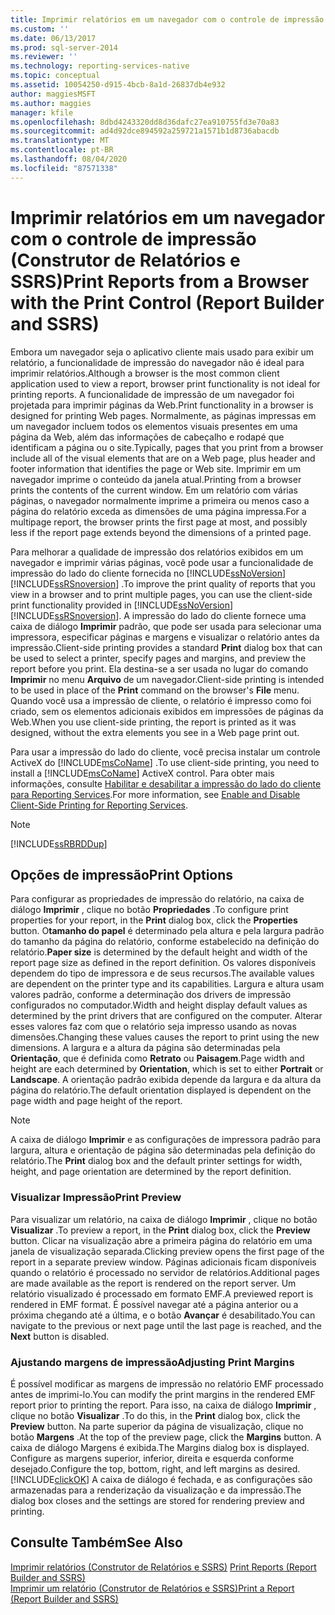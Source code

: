 ```yaml
---
title: Imprimir relatórios em um navegador com o controle de impressão (Construtor de Relatórios e SSRS) | Microsoft Docs
ms.custom: ''
ms.date: 06/13/2017
ms.prod: sql-server-2014
ms.reviewer: ''
ms.technology: reporting-services-native
ms.topic: conceptual
ms.assetid: 10054250-d915-4bcb-8a1d-26837db4e932
author: maggiesMSFT
ms.author: maggies
manager: kfile
ms.openlocfilehash: 8dbd4243320dd8d36dafc27ea910755fd3e70a83
ms.sourcegitcommit: ad4d92dce894592a259721a1571b1d8736abacdb
ms.translationtype: MT
ms.contentlocale: pt-BR
ms.lasthandoff: 08/04/2020
ms.locfileid: "87571338"
---
```

# <a name="print-reports-from-a-browser-with-the-print-control-report-builder-and-ssrs"></a><span data-ttu-id="7bef3-102">Imprimir relatórios em um navegador com o controle de impressão (Construtor de Relatórios e SSRS)</span><span class="sxs-lookup"><span data-stu-id="7bef3-102">Print Reports from a Browser with the Print Control (Report Builder and SSRS)</span></span>
  <span data-ttu-id="7bef3-103">Embora um navegador seja o aplicativo cliente mais usado para exibir um relatório, a funcionalidade de impressão do navegador não é ideal para imprimir relatórios.</span><span class="sxs-lookup"><span data-stu-id="7bef3-103">Although a browser is the most common client application used to view a report, browser print functionality is not ideal for printing reports.</span></span> <span data-ttu-id="7bef3-104">A funcionalidade de impressão de um navegador foi projetada para imprimir páginas da Web.</span><span class="sxs-lookup"><span data-stu-id="7bef3-104">Print functionality in a browser is designed for printing Web pages.</span></span> <span data-ttu-id="7bef3-105">Normalmente, as páginas impressas em um navegador incluem todos os elementos visuais presentes em uma página da Web, além das informações de cabeçalho e rodapé que identificam a página ou o site.</span><span class="sxs-lookup"><span data-stu-id="7bef3-105">Typically, pages that you print from a browser include all of the visual elements that are on a Web page, plus header and footer information that identifies the page or Web site.</span></span> <span data-ttu-id="7bef3-106">Imprimir em um navegador imprime o conteúdo da janela atual.</span><span class="sxs-lookup"><span data-stu-id="7bef3-106">Printing from a browser prints the contents of the current window.</span></span> <span data-ttu-id="7bef3-107">Em um relatório com várias páginas, o navegador normalmente imprime a primeira ou menos caso a página do relatório exceda as dimensões de uma página impressa.</span><span class="sxs-lookup"><span data-stu-id="7bef3-107">For a multipage report, the browser prints the first page at most, and possibly less if the report page extends beyond the dimensions of a printed page.</span></span>  
  
 <span data-ttu-id="7bef3-108">Para melhorar a qualidade de impressão dos relatórios exibidos em um navegador e imprimir várias páginas, você pode usar a funcionalidade de impressão do lado do cliente fornecida no [!INCLUDE[ssNoVersion](../../includes/ssnoversion-md.md)] [!INCLUDE[ssRSnoversion](../../includes/ssrsnoversion-md.md)] .</span><span class="sxs-lookup"><span data-stu-id="7bef3-108">To improve the print quality of reports that you view in a browser and to print multiple pages, you can use the client-side print functionality provided in [!INCLUDE[ssNoVersion](../../includes/ssnoversion-md.md)] [!INCLUDE[ssRSnoversion](../../includes/ssrsnoversion-md.md)].</span></span> <span data-ttu-id="7bef3-109">A impressão do lado do cliente fornece uma caixa de diálogo **Imprimir** padrão, que pode ser usada para selecionar uma impressora, especificar páginas e margens e visualizar o relatório antes da impressão.</span><span class="sxs-lookup"><span data-stu-id="7bef3-109">Client-side printing provides a standard **Print** dialog box that can be used to select a printer, specify pages and margins, and preview the report before you print.</span></span> <span data-ttu-id="7bef3-110">Ela destina-se a ser usada no lugar do comando **Imprimir** no menu **Arquivo** de um navegador.</span><span class="sxs-lookup"><span data-stu-id="7bef3-110">Client-side printing is intended to be used in place of the **Print** command on the browser's **File** menu.</span></span> <span data-ttu-id="7bef3-111">Quando você usa a impressão de cliente, o relatório é impresso como foi criado, sem os elementos adicionais exibidos em impressões de páginas da Web.</span><span class="sxs-lookup"><span data-stu-id="7bef3-111">When you use client-side printing, the report is printed as it was designed, without the extra elements you see in a Web page print out.</span></span>  
  
 <span data-ttu-id="7bef3-112">Para usar a impressão do lado do cliente, você precisa instalar um controle ActiveX do [!INCLUDE[msCoName](../../includes/msconame-md.md)] .</span><span class="sxs-lookup"><span data-stu-id="7bef3-112">To use client-side printing, you need to install a [!INCLUDE[msCoName](../../includes/msconame-md.md)] ActiveX control.</span></span> <span data-ttu-id="7bef3-113">Para obter mais informações, consulte [Habilitar e desabilitar a impressão do lado do cliente para Reporting Services](../report-server/enable-and-disable-client-side-printing-for-reporting-services.md).</span><span class="sxs-lookup"><span data-stu-id="7bef3-113">For more information, see [Enable and Disable Client-Side Printing for Reporting Services](../report-server/enable-and-disable-client-side-printing-for-reporting-services.md).</span></span>  
  
> [!NOTE]  
>  [!INCLUDE[ssRBRDDup](../../includes/ssrbrddup-md.md)]  
  
## <a name="print-options"></a><span data-ttu-id="7bef3-114">Opções de impressão</span><span class="sxs-lookup"><span data-stu-id="7bef3-114">Print Options</span></span>  
 <span data-ttu-id="7bef3-115">Para configurar as propriedades de impressão do relatório, na caixa de diálogo **Imprimir** , clique no botão **Propriedades** .</span><span class="sxs-lookup"><span data-stu-id="7bef3-115">To configure print properties for your report, in the **Print** dialog box, click the **Properties** button.</span></span> <span data-ttu-id="7bef3-116">O**tamanho do papel** é determinado pela altura e pela largura padrão do tamanho da página do relatório, conforme estabelecido na definição do relatório.</span><span class="sxs-lookup"><span data-stu-id="7bef3-116">**Paper size** is determined by the default height and width of the report page size as defined in the report definition.</span></span> <span data-ttu-id="7bef3-117">Os valores disponíveis dependem do tipo de impressora e de seus recursos.</span><span class="sxs-lookup"><span data-stu-id="7bef3-117">The available values are dependent on the printer type and its capabilities.</span></span> <span data-ttu-id="7bef3-118">Largura e altura usam valores padrão, conforme a determinação dos drivers de impressão configurados no computador.</span><span class="sxs-lookup"><span data-stu-id="7bef3-118">Width and height display default values as determined by the print drivers that are configured on the computer.</span></span> <span data-ttu-id="7bef3-119">Alterar esses valores faz com que o relatório seja impresso usando as novas dimensões.</span><span class="sxs-lookup"><span data-stu-id="7bef3-119">Changing these values causes the report to print using the new dimensions.</span></span> <span data-ttu-id="7bef3-120">A largura e a altura da página são determinadas pela **Orientação**, que é definida como **Retrato** ou **Paisagem**.</span><span class="sxs-lookup"><span data-stu-id="7bef3-120">Page width and height are each determined by **Orientation**, which is set to either **Portrait** or **Landscape**.</span></span> <span data-ttu-id="7bef3-121">A orientação padrão exibida depende da largura e da altura da página do relatório.</span><span class="sxs-lookup"><span data-stu-id="7bef3-121">The default orientation displayed is dependent on the page width and page height of the report.</span></span>  
  
> [!NOTE]  
>  <span data-ttu-id="7bef3-122">A caixa de diálogo **Imprimir** e as configurações de impressora padrão para largura, altura e orientação de página são determinadas pela definição do relatório.</span><span class="sxs-lookup"><span data-stu-id="7bef3-122">The **Print** dialog box and the default printer settings for width, height, and page orientation are determined by the report definition.</span></span>  
  
### <a name="print-preview"></a><span data-ttu-id="7bef3-123">Visualizar Impressão</span><span class="sxs-lookup"><span data-stu-id="7bef3-123">Print Preview</span></span>  
 <span data-ttu-id="7bef3-124">Para visualizar um relatório, na caixa de diálogo **Imprimir** , clique no botão **Visualizar** .</span><span class="sxs-lookup"><span data-stu-id="7bef3-124">To preview a report, in the **Print** dialog box, click the **Preview** button.</span></span> <span data-ttu-id="7bef3-125">Clicar na visualização abre a primeira página do relatório em uma janela de visualização separada.</span><span class="sxs-lookup"><span data-stu-id="7bef3-125">Clicking preview opens the first page of the report in a separate preview window.</span></span> <span data-ttu-id="7bef3-126">Páginas adicionais ficam disponíveis quando o relatório é processado no servidor de relatórios.</span><span class="sxs-lookup"><span data-stu-id="7bef3-126">Additional pages are made available as the report is rendered on the report server.</span></span> <span data-ttu-id="7bef3-127">Um relatório visualizado é processado em formato EMF.</span><span class="sxs-lookup"><span data-stu-id="7bef3-127">A previewed report is rendered in EMF format.</span></span> <span data-ttu-id="7bef3-128">É possível navegar até a página anterior ou a próxima chegando até a última, e o botão **Avançar** é desabilitado.</span><span class="sxs-lookup"><span data-stu-id="7bef3-128">You can navigate to the previous or next page until the last page is reached, and the **Next** button is disabled.</span></span>  
  
### <a name="adjusting-print-margins"></a><span data-ttu-id="7bef3-129">Ajustando margens de impressão</span><span class="sxs-lookup"><span data-stu-id="7bef3-129">Adjusting Print Margins</span></span>  
 <span data-ttu-id="7bef3-130">É possível modificar as margens de impressão no relatório EMF processado antes de imprimi-lo.</span><span class="sxs-lookup"><span data-stu-id="7bef3-130">You can modify the print margins in the rendered EMF report prior to printing the report.</span></span> <span data-ttu-id="7bef3-131">Para isso, na caixa de diálogo **Imprimir** , clique no botão **Visualizar** .</span><span class="sxs-lookup"><span data-stu-id="7bef3-131">To do this, in the **Print** dialog box, click the **Preview** button.</span></span> <span data-ttu-id="7bef3-132">Na parte superior da página de visualização, clique no botão **Margens** .</span><span class="sxs-lookup"><span data-stu-id="7bef3-132">At the top of the preview page, click the **Margins** button.</span></span> <span data-ttu-id="7bef3-133">A caixa de diálogo Margens é exibida.</span><span class="sxs-lookup"><span data-stu-id="7bef3-133">The Margins dialog box is displayed.</span></span> <span data-ttu-id="7bef3-134">Configure as margens superior, inferior, direita e esquerda conforme desejado.</span><span class="sxs-lookup"><span data-stu-id="7bef3-134">Configure the top, bottom, right, and left margins as desired.</span></span> [!INCLUDE[clickOK](../../includes/clickok-md.md)] <span data-ttu-id="7bef3-135">A caixa de diálogo é fechada, e as configurações são armazenadas para a renderização da visualização e da impressão.</span><span class="sxs-lookup"><span data-stu-id="7bef3-135">The dialog box closes and the settings are stored for rendering preview and printing.</span></span>  
  
## <a name="see-also"></a><span data-ttu-id="7bef3-136">Consulte Também</span><span class="sxs-lookup"><span data-stu-id="7bef3-136">See Also</span></span>  
 <span data-ttu-id="7bef3-137">[Imprimir relatórios &#40;Construtor de Relatórios e SSRS&#41;](print-reports-report-builder-and-ssrs.md) </span><span class="sxs-lookup"><span data-stu-id="7bef3-137">[Print Reports &#40;Report Builder and SSRS&#41;](print-reports-report-builder-and-ssrs.md) </span></span>  
 [<span data-ttu-id="7bef3-138">Imprimir um relatório &#40;Construtor de Relatórios e SSRS&#41;</span><span class="sxs-lookup"><span data-stu-id="7bef3-138">Print a Report &#40;Report Builder and SSRS&#41;</span></span>](print-a-report-report-builder-and-ssrs.md)  
  
  
